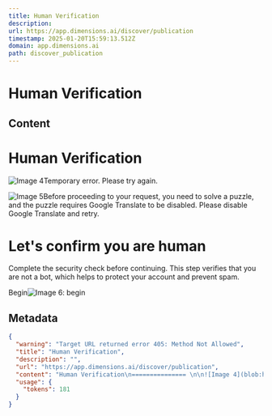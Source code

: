 ```yaml
---
title: Human Verification
description: 
url: https://app.dimensions.ai/discover/publication
timestamp: 2025-01-20T15:59:13.512Z
domain: app.dimensions.ai
path: discover_publication
---
```


# Human Verification



## Content

Human Verification
=============== 

![Image 4](blob:https://app.dimensions.ai/eeb8ff871b20791d771f8160e1b575dd)Temporary error. Please try again.

![Image 5](blob:https://app.dimensions.ai/eeb8ff871b20791d771f8160e1b575dd)Before proceeding to your request, you need to solve a puzzle, and the puzzle requires Google Translate to be disabled. Please disable Google Translate and retry.

Let's confirm you are human
===========================

Complete the security check before continuing. This step verifies that you are not a bot, which helps to protect your account and prevent spam.

Begin![Image 6: begin](blob:https://app.dimensions.ai/779b3395f11278e4dca8a34b00b2f1bf)

## Metadata

```json
{
  "warning": "Target URL returned error 405: Method Not Allowed",
  "title": "Human Verification",
  "description": "",
  "url": "https://app.dimensions.ai/discover/publication",
  "content": "Human Verification\n=============== \n\n![Image 4](blob:https://app.dimensions.ai/eeb8ff871b20791d771f8160e1b575dd)Temporary error. Please try again.\n\n![Image 5](blob:https://app.dimensions.ai/eeb8ff871b20791d771f8160e1b575dd)Before proceeding to your request, you need to solve a puzzle, and the puzzle requires Google Translate to be disabled. Please disable Google Translate and retry.\n\nLet's confirm you are human\n===========================\n\nComplete the security check before continuing. This step verifies that you are not a bot, which helps to protect your account and prevent spam.\n\nBegin![Image 6: begin](blob:https://app.dimensions.ai/779b3395f11278e4dca8a34b00b2f1bf)",
  "usage": {
    "tokens": 181
  }
}
```
